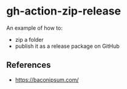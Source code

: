 gh-action-zip-release
==

An example of how to:

* zip a folder
* publish it as a release package on GitHub


## References

* https://baconipsum.com/

